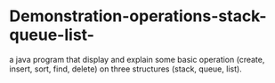# Demonstration-operations-stack-queue-list-
a java program that display and explain some basic operation (create, insert, sort, find, delete) on three structures (stack, queue, list).
